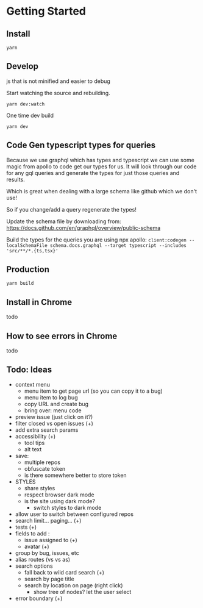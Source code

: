 # Getting Started

## Install

`yarn`

## Develop

js that is not minified and easier to debug

Start watching the source and rebuilding.

`yarn dev:watch`

One time dev build

`yarn dev`

## Code Gen typescript types for queries

Because we use graphql which has types and typescript we can use some magic from apollo to code get our types for us. It
will look through our code for any gql queries and generate the types for just those queries and results.

Which is great when dealing with a large schema like github which we don't use!

So if you change/add a query regenerate the types!

Update the schema file by downloading from:
https://docs.github.com/en/graphql/overview/public-schema

Build the types for the queries you are using npx apollo:
`client:codegen --localSchemaFile schema.docs.graphql --target typescript --includes 'src/**/*.{ts,tsx}'`

## Production

`yarn build`

## Install in Chrome

todo

## How to see errors in Chrome

todo

## Todo: Ideas

- context menu
  - menu item to get page url (so you can copy it to a bug)
  - menu item to log bug
  - copy URL and create bug
  - bring over: menu code
- preview issue  (just click on it?)
- filter closed vs open issues (+)
- add extra search params
- accessibility (+)
  - tool tips
  - alt text
- save:
  - multiple repos
  - obfuscate token
  - is there somewhere better to store token
- STYLES
  - share styles
  - respect browser dark mode
  - is the site using dark mode?
    - switch styles to dark mode
- allow user to switch between configured repos
- search limit... paging... (+)
- tests (+)
- fields to add :
  * issue assigned to (+)
  * avatar (+)
- group by bug, issues, etc
- alias routes (vs vs as)
- search options
  - fall back to wild card search (+)
  - search by page title
  - search by location on page (right click)
    - show tree of nodes? let the user select
- error boundary (+)
